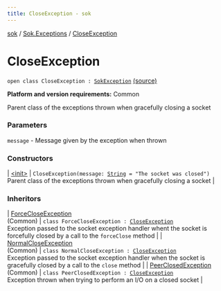 ```yaml
---
title: CloseException - sok
---
```


[sok](../../index.html) / [Sok.Exceptions](../index.html) / [CloseException](./index.html)

# CloseException

`open class CloseException : `[`SokException`](../-sok-exception/index.html) [(source)](https://github.com/SeekDaSky/Sok/tree/master/common/sok-common/src/Sok/Exceptions/Exceptions.kt#L20)

**Platform and version requirements:** Common

Parent class of the exceptions thrown when gracefully closing a socket

### Parameters

`message` - Message given by the exception when thrown

### Constructors

| [&lt;init&gt;](-init-.html) | `CloseException(message: `[`String`](https://kotlinlang.org/api/latest/jvm/stdlib/kotlin/-string/index.html)` = "The socket was closed")`<br>Parent class of the exceptions thrown when gracefully closing a socket |

### Inheritors

| [ForceCloseException](../-force-close-exception/index.html)<br>(Common) | `class ForceCloseException : `[`CloseException`](./index.html)<br>Exception passed to the socket exception handler whent the socket is forcefully closed by a call to the `forceClose` method |
| [NormalCloseException](../-normal-close-exception/index.html)<br>(Common) | `class NormalCloseException : `[`CloseException`](./index.html)<br>Exception passed to the socket exception handler when the socket is gracefully closed by a call to the `close` method |
| [PeerClosedException](../-peer-closed-exception/index.html)<br>(Common) | `class PeerClosedException : `[`CloseException`](./index.html)<br>Exception thrown when trying to perform an I/O on a closed socket |


